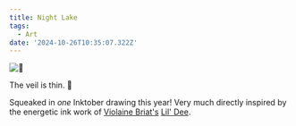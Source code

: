 ```yaml
---
title: Night Lake
tags:
  - Art
date: '2024-10-26T10:35:07.322Z'
---
```


![🌙](http://res.cloudinary.com/cpadilla/image/upload/v1729454087/chrisdpadilla/blog/art/byt2qjao2v7uwg1z4ohe.jpg)

The veil is thin. 👻

Squeaked in _one_ Inktober drawing this year! Very much directly inspired by the energetic ink work of [Violaine Briat's](https://www.violainebriat.com/) [Lil' Dee](https://violainebriat.myshopify.com/products/lil-dee).
